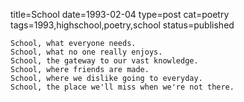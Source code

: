 title=School
date=1993-02-04
type=post
cat=poetry
tags=1993,highschool,poetry,school
status=published
~~~~~~
School, what everyone needs.
School, what no one really enjoys.
School, the gateway to our vast knowledge.
School, where friends are made.
School, where we dislike going to everyday.
School, the place we'll miss when we're not there.
